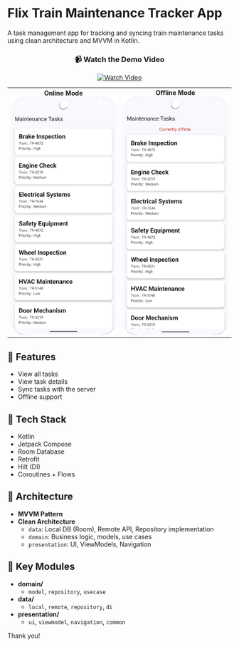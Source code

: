 # Flix Train Maintenance Tracker App

A task management app for tracking and syncing train maintenance tasks using clean architecture and MVVM in Kotlin.

  <div align="center">

  <h3>📹 Watch the Demo Video</h3>

  <a href="https://github.com/FahadKhalid/Flix-Train/blob/main/Flix.webm" target="_blank">
    <img src="https://img.shields.io/badge/Click%20to%20Watch-Video-blue?style=for-the-badge&logo=github" alt="Watch Video">
  </a>

</div>



<table align="center">
  
  <tr>
    <td align="center">
      <div><strong>Online Mode</strong></div>
      <img src="https://github.com/FahadKhalid/Flix-Train/blob/main/Online.png" width="300" alt="Light Mode" />
    </td>
    <td align="center">
      <div><strong>Offline Mode</strong></div>
      <img src="https://github.com/FahadKhalid/Flix-Train/blob/main/Offline.png" width="300" alt="Dark Mode" />
    </td>
  </tr>
</table>

## 🚀 Features

- View all tasks
- View task details
- Sync tasks with the server
- Offline support

## 🔧 Tech Stack

- Kotlin
- Jetpack Compose
- Room Database
- Retrofit
- Hilt (DI)
- Coroutines + Flows

## 🧱 Architecture

- **MVVM Pattern**
- **Clean Architecture**
    - `data`: Local DB (Room), Remote API, Repository implementation
    - `domain`: Business logic, models, use cases
    - `presentation`: UI, ViewModels, Navigation



## 📁 Key Modules

- **domain/**
    - `model`, `repository`, `usecase`
- **data/**
    - `local`, `remote`, `repository`, `di`
- **presentation/**
    - `ui`, `viewmodel`, `navigation`, `common`

Thank you!
